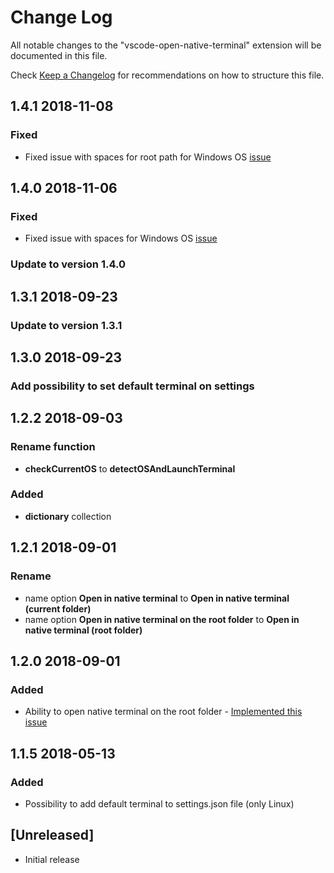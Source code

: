 # Change Log
All notable changes to the "vscode-open-native-terminal" extension will be documented in this file.

Check [Keep a Changelog](http://keepachangelog.com/) for recommendations on how to structure this file.

## 1.4.1   2018-11-08

### Fixed
  - Fixed issue with spaces for root path for Windows OS [issue](https://github.com/alexeyvax/vscode-open-native-terminal/issues/2)


## 1.4.0   2018-11-06

### Fixed
  - Fixed issue with spaces for Windows OS [issue](https://github.com/alexeyvax/vscode-open-native-terminal/issues/2)

### Update to version 1.4.0


## 1.3.1   2018-09-23

### Update to version 1.3.1


## 1.3.0   2018-09-23

### Add possibility to set default terminal on settings


## 1.2.2   2018-09-03

### Rename function
- **checkCurrentOS** to **detectOSAndLaunchTerminal**

### Added
- **dictionary** collection



## 1.2.1   2018-09-01

### Rename
- name option **Open in native terminal** to **Open in native terminal (current folder)**
- name option **Open in native terminal on the root folder** to **Open in native terminal (root folder)**



## 1.2.0   2018-09-01

### Added
- Ability to open native terminal on the root folder - [Implemented this issue](https://github.com/alexeyvax/vscode-open-native-terminal/issues/7)



## 1.1.5   2018-05-13

### Added
- Possibility to add default terminal to settings.json file (only Linux)

## [Unreleased]
- Initial release
